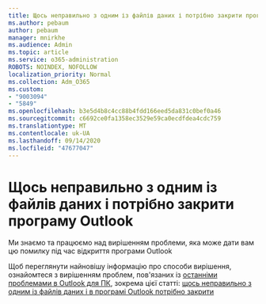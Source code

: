 ```yaml
---
title: Щось неправильно з одним із файлів даних і потрібно закрити програму Outlook
ms.author: pebaum
author: pebaum
manager: mnirkhe
ms.audience: Admin
ms.topic: article
ms.service: o365-administration
ROBOTS: NOINDEX, NOFOLLOW
localization_priority: Normal
ms.collection: Adm_O365
ms.custom:
- "9003094"
- "5849"
ms.openlocfilehash: b3e5d4b8c4cc88b4fdd166eed5da831c0bef0a46
ms.sourcegitcommit: c6692ce0fa1358ec3529e59ca0ecdfdea4cdc759
ms.translationtype: MT
ms.contentlocale: uk-UA
ms.lasthandoff: 09/14/2020
ms.locfileid: "47677047"
---
```

# <a name="something-is-wrong-with-one-of-your-data-files-and-outlook-needs-to-close"></a>Щось неправильно з одним із файлів даних і потрібно закрити програму Outlook

Ми знаємо та працюємо над вирішенням проблеми, яка може дати вам цю помилку під час відкриття програми Outlook

Щоб переглянути найновішу інформацію про способи вирішення, ознайомтеся з вирішенням проблем, пов'язаних із  [останніми проблемами в Outlook для ПК](https://support.microsoft.com/office/ecf61305-f84f-4e13-bb73-95a214ac1230), зокрема цієї статті: [щось неправильно з одним із файлів даних і в програмі Outlook потрібно закрити](https://support.microsoft.com/office/a3b59934-2446-4f2a-bd25-58f88188b9b2)
